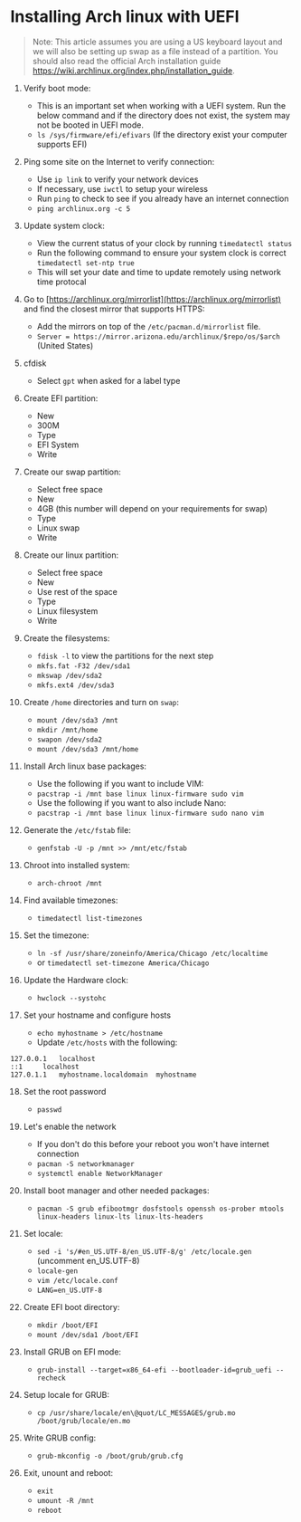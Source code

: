 # Installing Arch linux with UEFI

> Note: This article assumes you are using a US keyboard layout and we will also be setting up swap as a file instead of a partition. You should also read the official Arch installation guide https://wiki.archlinux.org/index.php/installation_guide. 

1. Verify boot mode:
    - This is an important set when working with a UEFI system. Run the below command and if the directory does not exist, the system may not be booted in UEFI mode.
    - `ls /sys/firmware/efi/efivars` (If the directory exist your computer supports EFI)

2. Ping some site on the Internet to verify connection:
    - Use `ip link` to verify your network devices
    - If necessary, use `iwctl` to setup your wireless
    - Run `ping` to check to see if you already have an internet connection
    - `ping archlinux.org -c 5`

3. Update system clock:
    - View the current status of your clock by running `timedatectl status`
    - Run the following command to ensure your system clock is correct `timedatectl set-ntp true`
    - This will set your date and time to update remotely using network time protocal

4. Go to [https://archlinux.org/mirrorlist](https://archlinux.org/mirrorlist) and find the closest mirror that supports HTTPS:
    - Add the mirrors on top of the `/etc/pacman.d/mirrorlist` file.
    - `Server = https://mirror.arizona.edu/archlinux/$repo/os/$arch` (United States)

5. cfdisk
    - Select `gpt` when asked for a label type

6. Create EFI partition:
    - New
    - 300M
    - Type
    - EFI System
    - Write

7. Create our swap partition:
    - Select free space
    - New
    - 4GB (this number will depend on your requirements for swap)
    - Type
    - Linux swap
    - Write

8. Create our linux partition:
    - Select free space
    - New
    - Use rest of the space
    - Type
    - Linux filesystem
    - Write

9. Create the filesystems:
    - `fdisk -l` to view the partitions for the next step
    - `mkfs.fat -F32 /dev/sda1`
    - `mkswap /dev/sda2`
    - `mkfs.ext4 /dev/sda3`

10. Create `/home` directories and turn on `swap`:
    - `mount /dev/sda3 /mnt`
    - `mkdir /mnt/home`
    - `swapon /dev/sda2`
    - `mount /dev/sda3 /mnt/home`

11. Install Arch linux base packages:
    - Use the following if you want to include VIM:
    - `pacstrap -i /mnt base linux linux-firmware sudo vim`
    - Use the following if you want to also include Nano:
    - `pacstrap -i /mnt base linux linux-firmware sudo nano vim`

12. Generate the `/etc/fstab` file:
    - `genfstab -U -p /mnt >> /mnt/etc/fstab`

13. Chroot into installed system:
    - `arch-chroot /mnt`

14. Find available timezones:
    - `timedatectl list-timezones`
    
15. Set the timezone:
    - `ln -sf /usr/share/zoneinfo/America/Chicago /etc/localtime`
    - or `timedatectl set-timezone America/Chicago`

16. Update the Hardware clock:
    - `hwclock --systohc`

17. Set your hostname and configure hosts
    - `echo myhostname > /etc/hostname`
    - Update `/etc/hosts` with the following:

```
127.0.0.1	localhost
::1		localhost
127.0.1.1	myhostname.localdomain	myhostname
```

18. Set the root password
    - `passwd`

19. Let's enable the network
    - If you don't do this before your reboot you won't have internet connection
    - `pacman -S networkmanager`
    - `systemctl enable NetworkManager`

20. Install boot manager and other needed packages:
    - `pacman -S grub efibootmgr dosfstools openssh os-prober mtools linux-headers linux-lts linux-lts-headers`

21. Set locale:
    - `sed -i 's/#en_US.UTF-8/en_US.UTF-8/g' /etc/locale.gen` (uncomment en_US.UTF-8)
    - `locale-gen`
    - `vim /etc/locale.conf`
    - `LANG=en_US.UTF-8`

22. Create EFI boot directory:
    - `mkdir /boot/EFI`
    - `mount /dev/sda1 /boot/EFI`

23. Install GRUB on EFI mode:
    - `grub-install --target=x86_64-efi --bootloader-id=grub_uefi --recheck`

24. Setup locale for GRUB:
    - `cp /usr/share/locale/en\@quot/LC_MESSAGES/grub.mo /boot/grub/locale/en.mo`

25. Write GRUB config:
    - `grub-mkconfig -o /boot/grub/grub.cfg`

26. Exit, unount and reboot:
    - `exit`
    - `umount -R /mnt`
    - `reboot`
